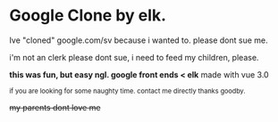 # Google Clone by elk.

Ive "cloned" google.com/sv because i wanted to. please dont sue me.

i'm not an clerk please dont sue, i need to feed my children, please.

**this was fun, but easy ngl. google front ends < elk**
made with vue 3.0

<sub>if you are looking for some naughty time. contact me directly thanks goodby.</sub>

~~my parents dont love me~~
